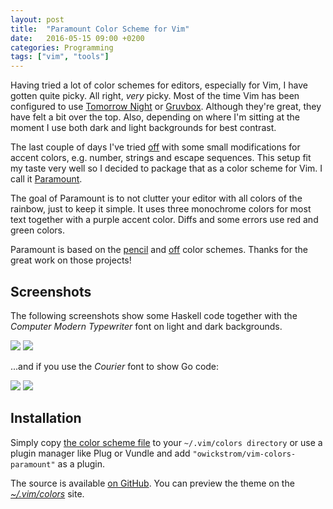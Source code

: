 ```yaml
---
layout: post
title:  "Paramount Color Scheme for Vim"
date:   2016-05-15 09:00 +0200
categories: Programming
tags: ["vim", "tools"]
---
```


Having tried a lot of color schemes for editors, especially for Vim, I have
gotten quite picky. All right, *very* picky. Most of the time Vim has been
configured to use [Tomorrow Night][] or [Gruvbox][]. Although they're great,
they have felt a bit over the top. Also, depending on where I'm sitting at the
moment I use both dark and light backgrounds for best contrast.

[Tomorrow Night]: https://github.com/chriskempson/tomorrow-theme
[Gruvbox]: https://github.com/morhetz/gruvbox

The last couple of days I've tried [off][] with some small
modifications for accent colors, e.g. number, strings and escape sequences.
This setup fit my taste very well so I decided to package that as a color
scheme for Vim. I call it [Paramount][].

[Paramount]: https://github.com/owickstrom/vim-colors-paramount

The goal of Paramount is to not clutter your editor with all colors of the
rainbow, just to keep it simple. It uses three monochrome colors for most text
together with a purple accent color. Diffs and some errors use red and green
colors.

Paramount is based on the [pencil][] and [off][] color schemes. Thanks for the
great work on those projects!

[pencil]: https://github.com/reedes/vim-colors-pencil
[off]: https://github.com/pbrisbin/vim-colors-off

## Screenshots

The following screenshots show some Haskell code together with the *Computer
Modern Typewriter* font on light and dark backgrounds.

![](https://raw.githubusercontent.com/owickstrom/vim-colors-paramount/master/screenshots/light-cmu.png)
![](https://raw.githubusercontent.com/owickstrom/vim-colors-paramount/master/screenshots/dark-cmu.png)

...and if you use the *Courier* font to show Go code:

![](https://raw.githubusercontent.com/owickstrom/vim-colors-paramount/master/screenshots/light-courier.png)
![](https://raw.githubusercontent.com/owickstrom/vim-colors-paramount/master/screenshots/dark-courier.png)

## Installation

Simply copy [the color scheme
file](https://raw.githubusercontent.com/owickstrom/vim-colors-paramount/master/colors/paramount.vim)
to your `~/.vim/colors directory` or use a plugin manager like Plug or Vundle
and add `"owickstrom/vim-colors-paramount"` as a plugin.

The source is available [on
GitHub](https://github.com/owickstrom/vim-colors-paramount).  You can preview
the theme on the [*~/.vim/colors*](http://vimcolors.com/438/paramount/dark)
site.
